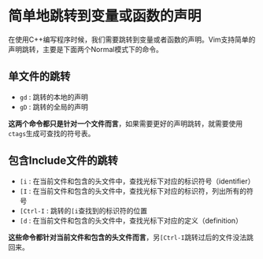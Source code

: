 简单地跳转到变量或函数的声明
============================

在使用C++编写程序时候，我们需要跳转到变量或者函数的声明。Vim支持简单的声明跳转，主要是下面两个Normal模式下的命令。

单文件的跳转
------------------------------
* `gd` : 跳转的本地的声明
* `gD` : 跳转的全局的声明

**这两个命令都只是针对一个文件而言**，如果需要更好的声明跳转，就需要使用`ctags`生成可查找的符号表。

包含Include文件的跳转
-----------------------------
* `[i` : 在当前文件和包含的头文件中，查找光标下对应的标识符号（identifier）
* `[I` : 在当前文件和包含的头文件中，查找光标下对应的标识符，列出所有的符号
* `[Ctrl-I` : 跳转的`[i`查找到的标识符的位置
* `[d` : 在当前文件和包含的头文件中，查找光标下对应的定义（definition）

**这些命令都针对当前文件和包含的头文件而言**，另`[Ctrl-I`跳转过后的文件没法跳回来。

